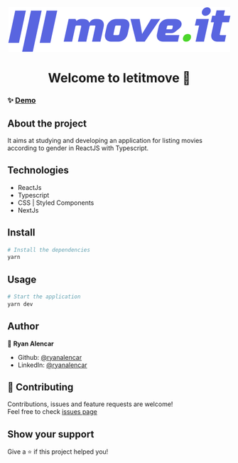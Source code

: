 <div align="center">
  <img alt="let it move" src="https://raw.githubusercontent.com/ryanalencar/letitmove/b065ded562d1b5a3f6d112e7f027ee2bff3567e9/public/logo-full.svg" />
  <h1 align="center">Welcome to letitmove 👋</h1>
</div>

### ✨ [Demo](https://letitmove.vercel.app/)

## About the project
It aims at studying and developing an application for listing movies according to gender in ReactJS with Typescript.

## Technologies
- ReactJs
- Typescript
- CSS | Styled Components
- NextJs

## Install

```sh
# Install the dependencies
yarn
```

## Usage

```sh
# Start the application
yarn dev
```

## Author

👤 **Ryan Alencar**

* Github: [@ryanalencar](https://github.com/ryanalencar)
* LinkedIn: [@ryanalencar](https://linkedin.com/in/ryanalencar)

## 🤝 Contributing

Contributions, issues and feature requests are welcome!<br />Feel free to check [issues page](https://github.com/ryanalencar/letitmove/issues)

## Show your support

Give a ⭐️ if this project helped you!
